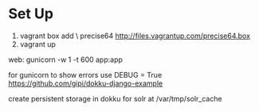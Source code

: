 # Set Up 
1. vagrant box add \ precise64 http://files.vagrantup.com/precise64.box
2. vagrant up

web: gunicorn -w 1 -t 600 app:app

for gunicorn to show errors use DEBUG = True
https://github.com/gipi/dokku-django-example


create persistent storage in dokku for solr at /var/tmp/solr_cache